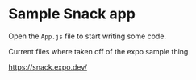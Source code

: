 # Sample Snack app

Open the `App.js` file to start writing some code.

Current files where taken off of the expo sample thing

https://snack.expo.dev/
